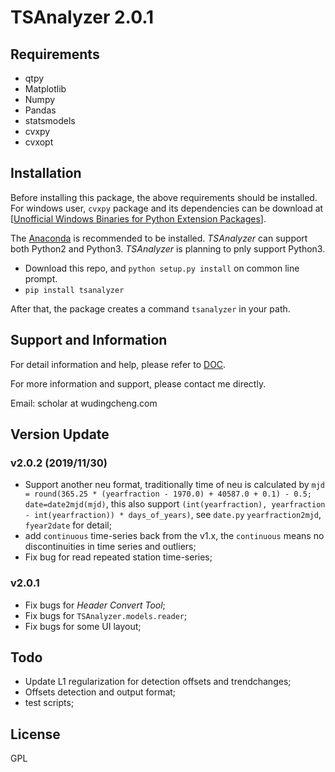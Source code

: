 # TSAnalyzer 2.0.1

## Requirements

- qtpy
- Matplotlib
- Numpy
- Pandas
- statsmodels
- cvxpy
- cvxopt

## Installation

Before installing this package, the above requirements should be installed. For windows user, `cvxpy` package and its dependencies can be download at [[Unofficial Windows Binaries for Python Extension Packages](https://www.lfd.uci.edu/~gohlke/pythonlibs/)].

The [Anaconda](https://anaconda.org/) is recommended to be installed. *TSAnalyzer* can support both Python2 and Python3. *TSAnalyzer* is planning to pnly support Python3.

- Download this repo,  and `python setup.py install` on common line prompt.
- `pip install tsanalyzer`


After that, the package creates a command `tsanalyzer` in your path.

## Support and Information

For detail information and help, please refer to [DOC](doc/).

For more information and support, please contact me directly.

Email: scholar at wudingcheng.com

## Version Update

### v2.0.2 (2019/11/30)

- Support another neu format, traditionally  time of neu is calculated by `mjd = round(365.25 * (yearfraction - 1970.0) + 40587.0 + 0.1) - 0.5; date=date2mjd(mjd)`, this also support `(int(yearfraction), yearfraction - int(yearfraction)) * days_of_years)`, see `date.py` `yearfraction2mjd`, `fyear2date` for detail;
- add `continuous` time-series back from the v1.x, the `continuous` means no discontinuities in time series and outliers;
- Fix bug for read repeated station time-series;

### v2.0.1

- Fix bugs for *Header Convert Tool*;
- Fix bugs for `TSAnalyzer.models.reader`;
- Fix bugs for some UI layout;

## Todo

- Update L1 regularization for detection offsets and trendchanges;
- Offsets detection and output format;
- test scripts;

## License

GPL